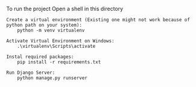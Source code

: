 To run the project
	Open a shell in this directory

	Create a virtual environment (Existing one might not work because of python path on your system):
		python -m venv virtualenv
	
	Activate Virtual Environment on Windows:  
		.\virtualenv\Scripts\activate
		
	Instal required packages:
		pip install -r requirements.txt
		
	Run Django Server:
		python manage.py runserver
